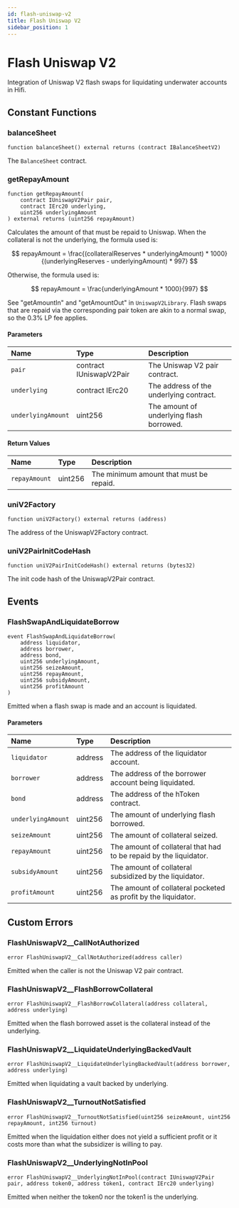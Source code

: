 ```yaml
---
id: flash-uniswap-v2
title: Flash Uniswap V2
sidebar_position: 1
---
```


# Flash Uniswap V2

Integration of Uniswap V2 flash swaps for liquidating underwater accounts in Hifi.

## Constant Functions

### balanceSheet

```solidity
function balanceSheet() external returns (contract IBalanceSheetV2)
```

The `BalanceSheet` contract.

### getRepayAmount

```solidity
function getRepayAmount(
    contract IUniswapV2Pair pair,
    contract IErc20 underlying,
    uint256 underlyingAmount
) external returns (uint256 repayAmount)
```

Calculates the amount of that must be repaid to Uniswap. When the collateral is not the underlying, the formula used is:

$$
repayAmount = \frac{(collateralReserves * underlyingAmount) * 1000}{(underlyingReserves - underlyingAmount) * 997}
$$

Otherwise, the formula used is:

$$
repayAmount = \frac{underlyingAmount * 1000}{997}
$$

See "getAmountIn" and "getAmountOut" in `UniswapV2Library`. Flash swaps that are repaid via the corresponding pair token are akin to a normal swap, so the 0.3% LP fee applies.

#### Parameters

| Name               | Type                    | Description                              |
| :----------------- | :---------------------- | :--------------------------------------- |
| `pair`             | contract IUniswapV2Pair | The Uniswap V2 pair contract.            |
| `underlying`       | contract IErc20         | The address of the underlying contract.  |
| `underlyingAmount` | uint256                 | The amount of underlying flash borrowed. |

#### Return Values

| Name          | Type    | Description                             |
| :------------ | :------ | :-------------------------------------- |
| `repayAmount` | uint256 | The minimum amount that must be repaid. |

### uniV2Factory

```solidity
function uniV2Factory() external returns (address)
```

The address of the UniswapV2Factory contract.

### uniV2PairInitCodeHash

```solidity
function uniV2PairInitCodeHash() external returns (bytes32)
```

The init code hash of the UniswapV2Pair contract.

## Events

### FlashSwapAndLiquidateBorrow

```solidity
event FlashSwapAndLiquidateBorrow(
    address liquidator,
    address borrower,
    address bond,
    uint256 underlyingAmount,
    uint256 seizeAmount,
    uint256 repayAmount,
    uint256 subsidyAmount,
    uint256 profitAmount
)
```

Emitted when a flash swap is made and an account is liquidated.

#### Parameters

| Name               | Type    | Description                                                       |
| :----------------- | :------ | :---------------------------------------------------------------- |
| `liquidator`       | address | The address of the liquidator account.                            |
| `borrower`         | address | The address of the borrower account being liquidated.             |
| `bond`             | address | The address of the hToken contract.                               |
| `underlyingAmount` | uint256 | The amount of underlying flash borrowed.                          |
| `seizeAmount`      | uint256 | The amount of collateral seized.                                  |
| `repayAmount`      | uint256 | The amount of collateral that had to be repaid by the liquidator. |
| `subsidyAmount`    | uint256 | The amount of collateral subsidized by the liquidator.            |
| `profitAmount`     | uint256 | The amount of collateral pocketed as profit by the liquidator.    |

## Custom Errors

### FlashUniswapV2\_\_CallNotAuthorized

```solidity
error FlashUniswapV2__CallNotAuthorized(address caller)
```

Emitted when the caller is not the Uniswap V2 pair contract.

### FlashUniswapV2\_\_FlashBorrowCollateral

```solidity
error FlashUniswapV2__FlashBorrowCollateral(address collateral, address underlying)
```

Emitted when the flash borrowed asset is the collateral instead of the underlying.

### FlashUniswapV2\_\_LiquidateUnderlyingBackedVault

```solidity
error FlashUniswapV2__LiquidateUnderlyingBackedVault(address borrower, address underlying)
```

Emitted when liquidating a vault backed by underlying.

### FlashUniswapV2\_\_TurnoutNotSatisfied

```solidity
error FlashUniswapV2__TurnoutNotSatisfied(uint256 seizeAmount, uint256 repayAmount, int256 turnout)
```

Emitted when the liquidation either does not yield a sufficient profit or it costs more
than what the subsidizer is willing to pay.

### FlashUniswapV2\_\_UnderlyingNotInPool

```solidity
error FlashUniswapV2__UnderlyingNotInPool(contract IUniswapV2Pair pair, address token0, address token1, contract IErc20 underlying)
```

Emitted when neither the token0 nor the token1 is the underlying.
